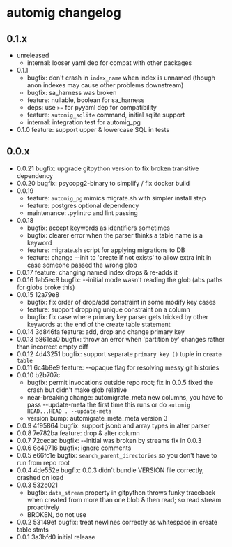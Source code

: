 # automig changelog

## 0.1.x

* unreleased
  - internal: looser yaml dep for compat with other packages
* 0.1.1
  - bugfix: don't crash in `index_name` when index is unnamed (though anon indexes may cause other problems downstream)
  - bugfix: sa\_harness was broken
  - feature: nullable, boolean for sa\_harness
  - deps: use `>=` for pyyaml dep for compatibility
  - feature: `automig_sqlite` command, initial sqlite support
  - internal: integration test for automig\_pg
* 0.1.0 feature: support upper & lowercase SQL in tests

## 0.0.x

* 0.0.21 bugfix: upgrade gitpython version to fix broken transitive dependency
* 0.0.20 bugfix: psycopg2-binary to simplify / fix docker build
* 0.0.19
  - feature: `automig_pg` mimics migrate.sh with simpler install step
  - feature: postgres optional dependency
  - maintenance: .pylintrc and lint passing
* 0.0.18
  - bugfix: accept keywords as identifiers sometimes
  - bugfix: clearer error when the parser thinks a table name is a keyword
  - feature: migrate.sh script for applying migrations to DB
  - feature: change --init to 'create if not exists' to allow extra init in case someone passed the wrong glob
* 0.0.17 feature: changing named index drops & re-adds it
* 0.0.16 1ab5ec9 bugfix: --initial mode wasn't reading the glob (abs paths for globs broke this)
* 0.0.15 12a79e8
  - bugfix: fix order of drop/add constraint in some modify key cases
  - feature: support dropping unique constraint on a column
  - bugfix: fix case where primary key parser gets tricked by other keywords at the end of the create table statement
* 0.0.14 3d846fa feature: add, drop and change primary key
* 0.0.13 b861ea0 bugfix: throw an error when 'partition by' changes rather than incorrect empty diff
* 0.0.12 4d43251 bugfix: support separate `primary key ()` tuple in `create table`
* 0.0.11 6c4b8e9 feature: --opaque flag for resolving messy git histories
* 0.0.10 b2b707c
  - bugfix: permit invocations outside repo root; fix in 0.0.5 fixed the crash but didn't make glob relative
  - near-breaking change: automigrate_meta new columns, you have to pass --update-meta the first time this runs or do `automig HEAD...HEAD . --update-meta`
  - version bump: automigrate_meta_meta version 3
* 0.0.9 4f95864 bugfix: support jsonb and array types in alter parser
* 0.0.8 7e782ba feature: drop & alter column
* 0.0.7 72cecac bugfix: --initial was broken by streams fix in 0.0.3
* 0.0.6 6c40716 bugfix: ignore comments
* 0.0.5 e66fc1e bugfix: `search_parent_directories` so you don't have to run from repo root
* 0.0.4 4de552e bugfix: 0.0.3 didn't bundle VERSION file correctly, crashed on load
* 0.0.3 532c021
	- bugfix: `data_stream` property in gitpython throws funky traceback when created from more than one blob & then read; so read stream proactively
	- BROKEN, do not use
* 0.0.2 53149ef bugfix: treat newlines correctly as whitespace in create table stmts
* 0.0.1 3a3bfd0 initial release
